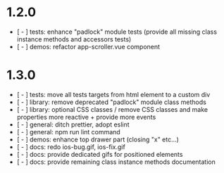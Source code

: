 # 1.2.0
* [ - ] tests: enhance "padlock" module tests (provide all missing class instance methods and accessors tests)
* [ - ] demos: refactor app-scroller.vue component

# 1.3.0

* [ - ] tests: move all tests targets from html element to a custom div
* [ - ] library: remove deprecated "padlock" module class methods
* [ - ] library: optional CSS classes / remove CSS classes and make properties more reactive + provide more events
* [ - ] general: ditch prettier, adopt eslint
* [ - ] general: npm run lint command
* [ - ] demos: enhance top drawer part (closing "x" etc...)
* [ - ] docs: redo ios-bug.gif, ios-fix.gif
* [ - ] docs: provide dedicated gifs for positioned elements
* [ - ] docs: provide remaining class instance methods documentation
